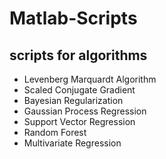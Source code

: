 # Matlab-Scripts
## scripts for algorithms
- Levenberg Marquardt Algorithm
- Scaled Conjugate Gradient
- Bayesian Regularization
- Gaussian Process Regression
- Support Vector Regression
- Random Forest
- Multivariate Regression
 
